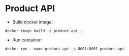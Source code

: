 # Product API

- Build docker image:

```shell
docker image build -t product-api .
```

- Run container:

```shell
docker run --name product-api -p 8001:8001 product-api
```
